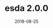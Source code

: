 ---
title: "esda 2.0.0"
date: 2018-08-25
month: "08.25"
year: "2018"
rls: "08.25.2018"
description: "esda 2.0.0 released" 
type: "news"
link: "pypi.org/project/esda/2.0.0"
---